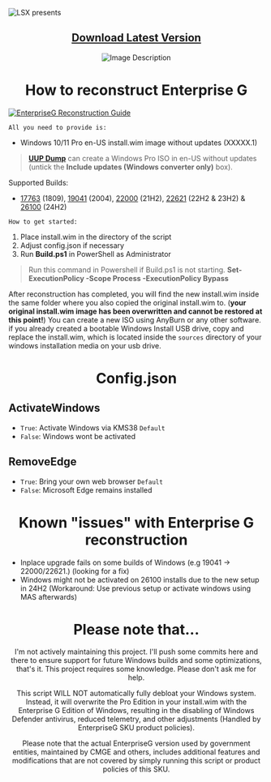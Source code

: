 ![LSX presents](https://github.com/xLSX285/EnterpriseG/assets/129116755/4957cf9b-42fe-4e70-9a33-d3450cbc9a52)

<div align="center">

## [Download Latest Version](https://github.com/xLSX285/EnterpriseG/archive/refs/heads/main.zip)
</div>
<div align="center">
  <img src="https://github.com/xLSX285/EnterpriseG/assets/129116755/0eaff5b7-caa8-48e4-898f-cc38254712d6" alt="Image Description">
</div>

<div align="center">
  
# How to reconstruct Enterprise G
</div>

[![EnterpriseG Reconstruction Guide](https://img.youtube.com/vi/)](https://www.youtube.com/watch?v=K69L4DROtlc "EnterpriseG Reconstruction Guide")

`All you need to provide is:`
- Windows 10/11 Pro en-US install.wim image without updates (XXXXX.1)

> [**UUP Dump**](https://uupdump.net/) can create a Windows Pro ISO in en-US without updates (untick the **Include updates (Windows converter only)** box).
>
Supported Builds: 
- [17763](https://uupdump.net/download.php?id=6ce50996-86a2-48fd-9080-4169135a1f51&pack=en-us&edition=professional) (1809), [19041](https://uupdump.net/download.php?id=a80f7cab-84ed-43f4-bc6b-3e1c3a110028&pack=en-us&edition=professional) (2004), [22000](https://uupdump.net/download.php?id=6cc7ea68-b7fb-4de1-bf9b-1f43c6218f6f&pack=en-us&edition=professional) (21H2), [22621](https://uupdump.net/download.php?id=356c1621-04e7-4e66-8928-03a687c3db73&pack=en-us&edition=professional) (22H2 & 23H2) & [26100](https://uupdump.net/download.php?id=3d68645c-e4c6-4d51-8858-6421e46cb0bb&pack=en-us&edition=professional) (24H2)


`How to get started:`
1. Place install.wim in the directory of the script
2. Adjust config.json if necessary
3. Run **Build.ps1** in PowerShell as Administrator

> Run this command in Powershell if Build.ps1 is not starting. **Set-ExecutionPolicy -Scope Process -ExecutionPolicy Bypass**
> 
After reconstruction has completed, you will find the new install.wim inside the same folder where you also copied the original install.wim to. (**your original install.wim image has been overwritten and cannot be restored at this point!**) You can create a new ISO using AnyBurn or any other software. if you already created a bootable Windows Install USB drive, copy and replace the install.wim, which is located inside the `sources` directory of your windows installation media on your usb drive.
>
<div align="center">
  
# Config.json

</div>

## ActivateWindows

- `True`: Activate Windows via KMS38 `Default`
- `False`: Windows wont be activated

## RemoveEdge

- `True`: Bring your own web browser `Default`
- `False`: Microsoft Edge remains installed

<div align="center">
  
# Known "issues" with Enterprise G reconstruction
</div>

- Inplace upgrade fails on some builds of Windows (e.g 19041 -> 22000/22621.) (looking for a fix)
- Windows might not be activated on 26100 installs due to the new setup in 24H2 (Workaround: Use previous setup or activate windows using MAS afterwards)
<div align="center">

# Please note that...
I'm not actively maintaining this project. I'll push some commits here and there to ensure support for future Windows builds and some optimizations, that's it. This project requires some knowledge. Please don't ask me for help.

This script WILL NOT automatically fully debloat your Windows system. Instead, it will overwrite the Pro Edition in your install.wim with the Enterprise G Edition of Windows, resulting in the disabling of Windows Defender antivirus, reduced telemetry, and other adjustments (Handled by EnterpriseG SKU product policies).

Please note that the actual EnterpriseG version used by government entities, maintained by CMGE and others, includes additional features and modifications that are not covered by simply running this script or product policies of this SKU.
</div>
